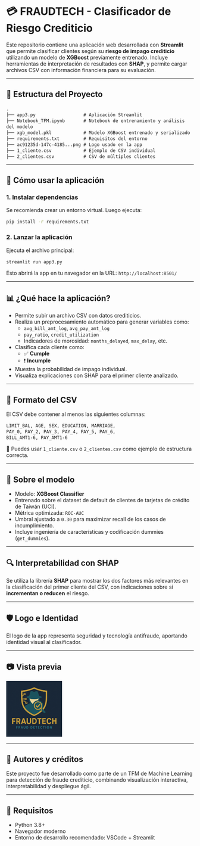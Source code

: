 # 💳 FRAUDTECH - Clasificador de Riesgo Crediticio

Este repositorio contiene una aplicación web desarrollada con **Streamlit** que permite clasificar clientes según su **riesgo de impago crediticio** utilizando un modelo de **XGBoost** previamente entrenado. Incluye herramientas de interpretación de resultados con **SHAP**, y permite cargar archivos CSV con información financiera para su evaluación.

---

## 📁 Estructura del Proyecto

```
.
├── app3.py                  # Aplicación Streamlit
├── Notebook_TFM.ipynb       # Notebook de entrenamiento y análisis del modelo
├── xgb_model.pkl            # Modelo XGBoost entrenado y serializado
├── requirements.txt         # Requisitos del entorno
├── ac91235d-147c-4185...png # Logo usado en la app
├── 1_cliente.csv            # Ejemplo de CSV individual
├── 2_clientes.csv           # CSV de múltiples clientes
```

---

## 🚀 Cómo usar la aplicación

### 1. Instalar dependencias

Se recomienda crear un entorno virtual. Luego ejecuta:

```bash
pip install -r requirements.txt
```

### 2. Lanzar la aplicación

Ejecuta el archivo principal:

```bash
streamlit run app3.py
```

Esto abrirá la app en tu navegador en la URL: `http://localhost:8501/`

---

## 📊 ¿Qué hace la aplicación?

- Permite subir un archivo CSV con datos crediticios.
- Realiza un preprocesamiento automático para generar variables como:
  - `avg_bill_amt_log`, `avg_pay_amt_log`
  - `pay_ratio`, `credit_utilization`
  - Indicadores de morosidad: `months_delayed`, `max_delay`, etc.
- Clasifica cada cliente como:
  - ✅ **Cumple**
  - ❗ **Incumple**
- Muestra la probabilidad de impago individual.
- Visualiza explicaciones con SHAP para el primer cliente analizado.

---

## 📂 Formato del CSV

El CSV debe contener al menos las siguientes columnas:

```csv
LIMIT_BAL, AGE, SEX, EDUCATION, MARRIAGE,
PAY_0, PAY_2, PAY_3, PAY_4, PAY_5, PAY_6,
BILL_AMT1-6, PAY_AMT1-6
```

📝 Puedes usar `1_cliente.csv` o `2_clientes.csv` como ejemplo de estructura correcta.

---

## 🧠 Sobre el modelo

- Modelo: **XGBoost Classifier**
- Entrenado sobre el dataset de default de clientes de tarjetas de crédito de Taiwán (UCI).
- Métrica optimizada: `ROC-AUC`
- Umbral ajustado a `0.30` para maximizar recall de los casos de incumplimiento.
- Incluye ingeniería de características y codificación dummies (`get_dummies`).

---

## 🔍 Interpretabilidad con SHAP

Se utiliza la librería **SHAP** para mostrar los dos factores más relevantes en la clasificación del primer cliente del CSV, con indicaciones sobre si **incrementan o reducen** el riesgo.

---

## 🛡️ Logo e Identidad

El logo de la app representa seguridad y tecnología antifraude, aportando identidad visual al clasificador.

---

## 📷 Vista previa

<img src="ac91235d-147c-4185-aaaa-2702724c14ba.png" width="150">

---

## 🤝 Autores y créditos

Este proyecto fue desarrollado como parte de un TFM de Machine Learning para detección de fraude crediticio, combinando visualización interactiva, interpretabilidad y despliegue ágil.

---

## 📌 Requisitos

- Python 3.8+
- Navegador moderno
- Entorno de desarrollo recomendado: VSCode + Streamlit
